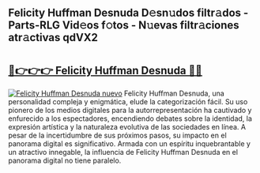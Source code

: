 ## Felicity Huffman Desnuda D𝚎sn𝚞dos filtr𝚊dos - Parts-RLG Vid𝚎os f𝚘tos - N𝚞evas filtr𝚊ciones atr𝚊ctivas qdVX2

# <h2><a href="http://mb67izf.tromn.icu/?c=Felicity+Huffman+Desnuda">🔗👉👉👉 Felicity Huffman Desnuda 🔗🔗</a></h2>

[![Felicity Huffman Desnuda nuevo](https://i.imgur.com/pEAQMta.gif)](http://mb67izf.tromn.icu/?c=Felicity+Huffman+Desnuda)
Felicity Huffman Desnuda, una personalidad compleja y enigmática, elude la categorización fácil. Su uso pionero de los medios digitales para la autorrepresentación ha cautivado y enfurecido a los espectadores, encendiendo debates sobre la identidad, la expresión artística y la naturaleza evolutiva de las sociedades en línea. A pesar de la incertidumbre de sus próximos pasos, su impacto en el panorama digital es significativo. Armada con un espíritu inquebrantable y un atractivo innegable, la influencia de Felicity Huffman Desnuda en el panorama digital no tiene paralelo.
